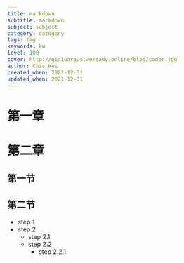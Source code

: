 ```yaml
---
title: markdown
subtitle: markdown
subject: subject
category: category
tags: tag
keywords: kw
level: 100
cover: http://qiniuargus.weready.online/blog/coder.jpg
author: Chis Wei
created_when: 2021-12-31
updated_when: 2021-12-31
---
```


# 第一章

# 第二章

## 第一节

## 第二节

- step 1
- step 2
  + step 2.1
  + step 2.2
    * step 2.2.1
      